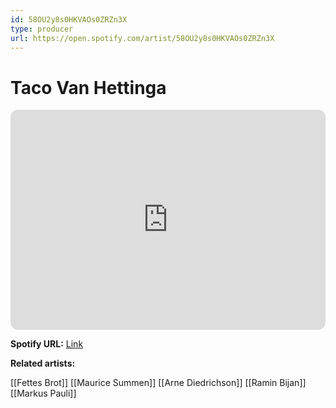 ```yaml
---
id: 58OU2y8s0HKVAOs0ZRZn3X
type: producer
url: https://open.spotify.com/artist/58OU2y8s0HKVAOs0ZRZn3X
---
```

# Taco Van Hettinga

<iframe style="border-radius:12px" src="https://open.spotify.com/embed/artist/58OU2y8s0HKVAOs0ZRZn3X" width="100%" height="352" frameBorder="0" allowfullscreen="" allow="autoplay; clipboard-write; encrypted-media; fullscreen; picture-in-picture" loading="lazy"></iframe>

**Spotify URL:** [Link](https://open.spotify.com/artist/58OU2y8s0HKVAOs0ZRZn3X)

**Related artists:**

[[Fettes Brot]]
[[Maurice Summen]]
[[Arne Diedrichson]]
[[Ramin Bijan]]
[[Markus Pauli]]
